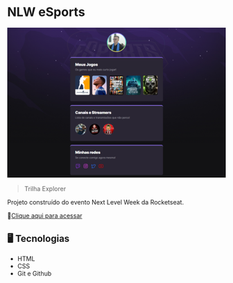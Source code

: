 # NLW eSports 

![preview](./.github/preview.png)


> Trilha Explorer

Projeto construído do evento Next Level Week da Rocketseat.

🔗[Clique aqui para acessar](https://brunomirandola.github.io/nlw-esports-explorer)

## 🖥 Tecnologias

- HTML
- CSS
- Git e Github

